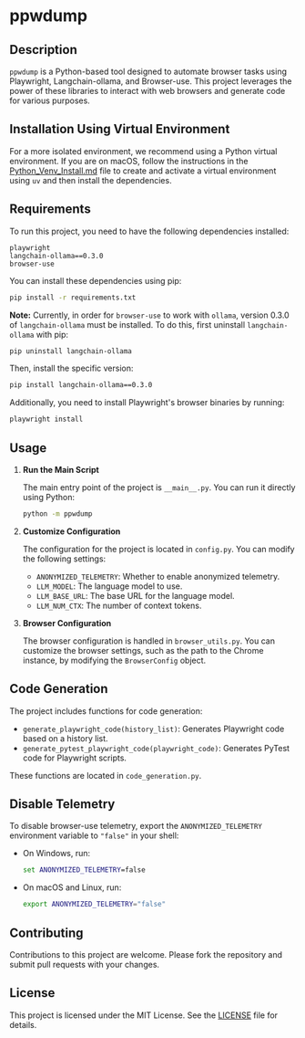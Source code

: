 # ppwdump

## Description

`ppwdump` is a Python-based tool designed to automate browser tasks using Playwright, Langchain-ollama, and Browser-use. This project leverages the power of these libraries to interact with web browsers and generate code for various purposes.

## Installation Using Virtual Environment

For a more isolated environment, we recommend using a Python virtual environment. If you are on macOS, follow the instructions in the [Python_Venv_Install.md](Python_Venv_Install.md) file to create and activate a virtual environment using `uv` and then install the dependencies.

## Requirements

To run this project, you need to have the following dependencies installed:

```plaintext
playwright
langchain-ollama==0.3.0
browser-use
```

You can install these dependencies using pip:

```bash
pip install -r requirements.txt
```

**Note:** Currently, in order for `browser-use` to work with `ollama`, version 0.3.0 of `langchain-ollama` must be installed. To do this, first uninstall `langchain-ollama` with pip:

```bash
pip uninstall langchain-ollama
```

Then, install the specific version:

```bash
pip install langchain-ollama==0.3.0
```

Additionally, you need to install Playwright's browser binaries by running:

```bash
playwright install
```

## Usage

1. **Run the Main Script**

   The main entry point of the project is `__main__.py`. You can run it directly using Python:

   ```bash
   python -m ppwdump
   ```

2. **Customize Configuration**

   The configuration for the project is located in `config.py`. You can modify the following settings:

   - `ANONYMIZED_TELEMETRY`: Whether to enable anonymized telemetry.
   - `LLM_MODEL`: The language model to use.
   - `LLM_BASE_URL`: The base URL for the language model.
   - `LLM_NUM_CTX`: The number of context tokens.

3. **Browser Configuration**

   The browser configuration is handled in `browser_utils.py`. You can customize the browser settings, such as the path to the Chrome instance, by modifying the `BrowserConfig` object.

## Code Generation

The project includes functions for code generation:

- `generate_playwright_code(history_list)`: Generates Playwright code based on a history list.
- `generate_pytest_playwright_code(playwright_code)`: Generates PyTest code for Playwright scripts.

These functions are located in `code_generation.py`.

## Disable Telemetry

   To disable browser-use telemetry, export the `ANONYMIZED_TELEMETRY` environment variable to `"false"` in your shell:
   - On Windows, run:
     ```cmd
     set ANONYMIZED_TELEMETRY=false
     ```
   - On macOS and Linux, run:
     ```bash
     export ANONYMIZED_TELEMETRY="false"
     ```

## Contributing

Contributions to this project are welcome. Please fork the repository and submit pull requests with your changes.

## License

This project is licensed under the MIT License. See the [LICENSE](LICENSE) file for details.